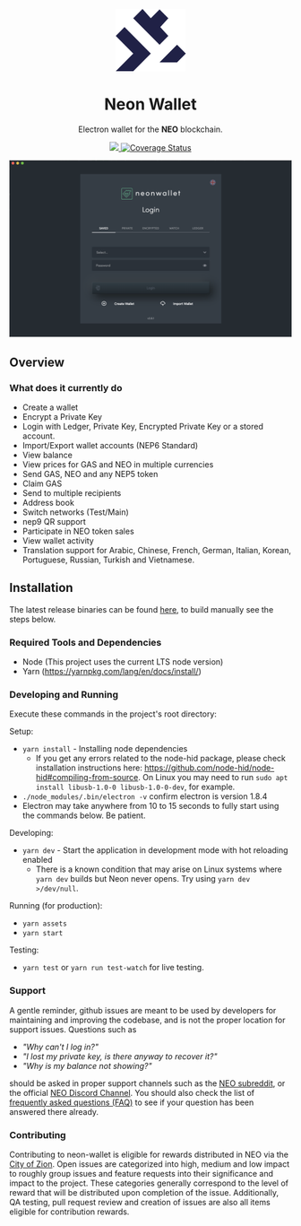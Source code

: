 <p align="center">
  <img
    src="https://raw.githubusercontent.com/CityOfZion/visual-identity/develop/_CoZ%20Branding/_Logo/_Logo%20icon/_PNG%20200x178px/CoZ_Icon_DARKBLUE_200x178px.png"
    width="125px;">
</p>

<h1 align="center">Neon Wallet</h1>

<p align="center">
  Electron wallet for the <b>NEO</b> blockchain.
</p>

<p align="center">
  <a href="https://circleci.com/gh/CityOfZion/neon-wallet">
    <img src="https://circleci.com/gh/CityOfZion/neon-wallet.svg?style=svg">
  </a>
  <a href='https://coveralls.io/github/CityOfZion/neon-wallet?branch=dev'>
    <img src='https://coveralls.io/repos/github/CityOfZion/neon-wallet/badge.svg?branch=dev' alt='Coverage Status' />
  </a>
</p>

<p align="center">
  <img src="./app/assets/images/wallet-ss.png">
</p>

## Overview

### What does it currently do

- Create a wallet
- Encrypt a Private Key
- Login with Ledger, Private Key, Encrypted Private Key or a stored account.
- Import/Export wallet accounts (NEP6 Standard)
- View balance
- View prices for GAS and NEO in multiple currencies
- Send GAS, NEO and any NEP5 token
- Claim GAS
- Send to multiple recipients
- Address book
- Switch networks (Test/Main)
- nep9 QR support
- Participate in NEO token sales
- View wallet activity
- Translation support for Arabic, Chinese, French, German, Italian, Korean, Portuguese, Russian, Turkish and Vietnamese.

## Installation

The latest release binaries can be found [here](https://neonwallet.com/), to build manually see the steps below.

### Required Tools and Dependencies

- Node (This project uses the current LTS node version)
- Yarn (https://yarnpkg.com/lang/en/docs/install/)

### Developing and Running

Execute these commands in the project's root directory:

Setup:

- `yarn install` - Installing node dependencies
  - If you get any errors related to the node-hid package, please check installation instructions here: https://github.com/node-hid/node-hid#compiling-from-source. On Linux you may need to run `sudo apt install libusb-1.0-0 libusb-1.0-0-dev`, for example.
- `./node_modules/.bin/electron -v` confirm electron is version 1.8.4
- Electron may take anywhere from 10 to 15 seconds to fully start using the commands below. Be patient.

Developing:

- `yarn dev` - Start the application in development mode with hot reloading enabled
  - There is a known condition that may arise on Linux systems where `yarn dev` builds but Neon never opens. Try using `yarn dev >/dev/null`.

Running (for production):

- `yarn assets`
- `yarn start`

Testing:

- `yarn test` or `yarn run test-watch` for live testing.

### Support

A gentle reminder, github issues are meant to be used by developers for maintaining and improving the codebase, and is not the proper location for support issues. Questions such as

- _"Why can't I log in?"_
- _"I lost my private key, is there anyway to recover it?"_
- _"Why is my balance not showing?"_

should be asked in proper support channels such as the [NEO subreddit](https://www.reddit.com/r/NEO/), or the official [NEO Discord Channel](https://discord.gg/R8v48YA). You should also check the list of [frequently asked questions (FAQ)](https://github.com/CityOfZion/awesome-NEO/blob/master/resources/faq.md) to see if your question has been answered there already.

### Contributing

Contributing to neon-wallet is eligible for rewards distributed in NEO via the [City of Zion](https://github.com/CityOfZion/standards/blob/master/Introduction.md). Open issues are categorized into high, medium and low impact to roughly group issues and feature requests into their significance and impact to the project. These categories generally correspond to the level of reward that will be distributed upon completion of the issue. Additionally, QA testing, pull request review and creation of issues are also all items eligible for contribution rewards.
